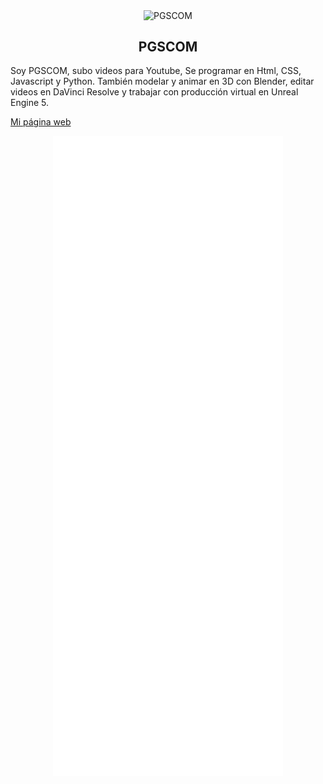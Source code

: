 <p align="center">
 <img width="150px" src="https://avatars.githubusercontent.com/u/69808296" align="center" alt="PGSCOM" />
 <h2 align="center">PGSCOM</h2>
</p>

Soy PGSCOM, subo videos para Youtube, Se programar en Html, CSS, Javascript y Python. También modelar y animar en 3D con Blender, editar videos en DaVinci Resolve y trabajar con producción virtual en Unreal Engine 5.

[Mi página web](https://pgscom.github.io)

<p align="center">
 <img src="github-metrics.svg" align="center"/>
</p>
